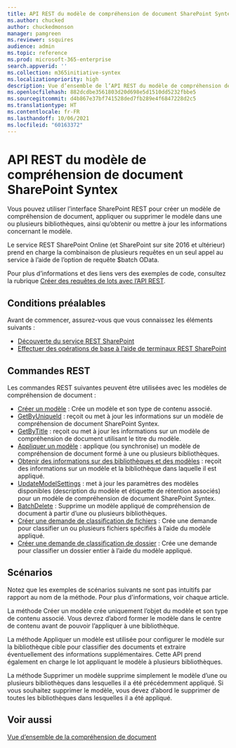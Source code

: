 ```yaml
---
title: API REST du modèle de compréhension de document SharePoint Syntex
ms.author: chucked
author: chuckedmonson
manager: pamgreen
ms.reviewer: ssquires
audience: admin
ms.topic: reference
ms.prod: microsoft-365-enterprise
search.appverid: ''
ms.collection: m365initiative-syntex
ms.localizationpriority: high
description: Vue d’ensemble de l’API REST du modèle de compréhension de document SharePoint Syntex.
ms.openlocfilehash: 882dcdbe3561803d20d698e5d1510dd5232fbbe5
ms.sourcegitcommit: d4b867e37bf741528ded7fb289e4f6847228d2c5
ms.translationtype: HT
ms.contentlocale: fr-FR
ms.lasthandoff: 10/06/2021
ms.locfileid: "60163372"
---
```

# <a name="sharepoint-syntex-document-understanding-model-rest-api"></a>API REST du modèle de compréhension de document SharePoint Syntex

Vous pouvez utiliser l’interface SharePoint REST pour créer un modèle de compréhension de document, appliquer ou supprimer le modèle dans une ou plusieurs bibliothèques, ainsi qu’obtenir ou mettre à jour les informations concernant le modèle. 

Le service REST SharePoint Online (et SharePoint sur site 2016 et ultérieur) prend en charge la combinaison de plusieurs requêtes en un seul appel au service à l’aide de l’option de requête $batch OData. 

Pour plus d’informations et des liens vers des exemples de code, consultez la rubrique [Créer des requêtes de lots avec l’API REST](/sharepoint/dev/sp-add-ins/make-batch-requests-with-the-rest-apis).

## <a name="prerequisites"></a>Conditions préalables

Avant de commencer, assurez-vous que vous connaissez les éléments suivants :

- [Découverte du service REST SharePoint](/sharepoint/dev/sp-add-ins/get-to-know-the-sharepoint-rest-service) 
- [Effectuer des opérations de base à l’aide de terminaux REST SharePoint](/sharepoint/dev/sp-add-ins/complete-basic-operations-using-sharepoint-rest-endpoints)

## <a name="rest-commands"></a>Commandes REST

Les commandes REST suivantes peuvent être utilisées avec les modèles de compréhension de document :

- [Créer un modèle](rest-createmodel-method.md) : Crée un modèle et son type de contenu associé.
- [GetByUniqueId](rest-getbyuniqueid-method.md) : reçoit ou met à jour les informations sur un modèle de compréhension de document SharePoint Syntex.
- [GetByTitle](rest-getbytitle-method.md) : reçoit ou met à jour les informations sur un modèle de compréhension de document utilisant le titre du modèle.
- [Appliquer un modèle](rest-applymodel-method.md) : applique (ou synchronise) un modèle de compréhension de document formé à une ou plusieurs bibliothèques.
- [Obtenir des informations sur des bibliothèques et des modèles](rest-getmodelandlibraryinfo.md) : reçoit des informations sur un modèle et la bibliothèque dans laquelle il est appliqué.
- [UpdateModelSettings](rest-updatemodelsettings-method.md) : met à jour les paramètres des modèles disponibles (description du modèle et étiquette de rétention associés) pour un modèle de compréhension de document SharePoint Syntex.
- [BatchDelete](rest-batchdelete-method.md) : Supprime un modèle appliqué de compréhension de document à partir d’une ou plusieurs bibliothèques.
- [Créer une demande de classification de fichiers](rest-createclassificationrequest.md) : Crée une demande pour classifier un ou plusieurs fichiers spécifiés à l’aide du modèle appliqué.
- [Créer une demande de classification de dossier](rest-createclassificationrequest.md) : Crée une demande pour classifier un dossier entier à l’aide du modèle appliqué.

## <a name="scenarios"></a>Scénarios

Notez que les exemples de scénarios suivants ne sont pas intuitifs par rapport au nom de la méthode. Pour plus d'informations, voir chaque article.

La méthode Créer un modèle crée uniquement l’objet du modèle et son type de contenu associé. Vous devrez d’abord former le modèle dans le centre de contenu avant de pouvoir l’appliquer à une bibliothèque.

La méthode Appliquer un modèle est utilisée pour configurer le modèle sur la bibliothèque cible pour classifier des documents et extraire éventuellement des informations supplémentaires. Cette API prend également en charge le lot appliquant le modèle à plusieurs bibliothèques.

La méthode Supprimer un modèle supprime simplement le modèle d’une ou plusieurs bibliothèques dans lesquelles il a été précédemment appliqué. Si vous souhaitez supprimer le modèle, vous devez d’abord le supprimer de toutes les bibliothèques dans lesquelles il a été appliqué.


## <a name="see-also"></a>Voir aussi

[Vue d’ensemble de la compréhension de document](../document-understanding-overview.md)

